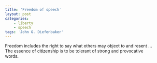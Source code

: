 ```yaml
---
title: 'Freedom of speech'
layout: post
categories:
    - liberty
    - speech
tags: 'John G. Diefenbaker'
---
```


Freedom includes the right to say what others may object to and resent … The essence of citizenship is to be tolerant of strong and provocative words.